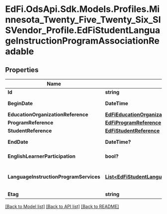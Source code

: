 # EdFi.OdsApi.Sdk.Models.Profiles.Minnesota_Twenty_Five_Twenty_Six_SISVendor_Profile.EdFiStudentLanguageInstructionProgramAssociationReadable

## Properties

Name | Type | Description | Notes
------------ | ------------- | ------------- | -------------
**Id** | **string** |  | [optional] 
**BeginDate** | **DateTime** | The earliest date the student is involved with the program. Typically, this is the date the student becomes eligible for the program. | 
**EducationOrganizationReference** | [**EdFiEducationOrganizationReference**](EdFiEducationOrganizationReference.md) |  | 
**ProgramReference** | [**EdFiProgramReference**](EdFiProgramReference.md) |  | 
**StudentReference** | [**EdFiStudentReference**](EdFiStudentReference.md) |  | 
**EndDate** | **DateTime?** | The month, day, and year on which the student exited the program or stopped receiving services. | [optional] 
**EnglishLearnerParticipation** | **bool?** | An indication that an English learner student is served by an English language instruction educational program supported with Title III of ESEA funds. | [optional] 
**LanguageInstructionProgramServices** | [**List&lt;EdFiStudentLanguageInstructionProgramAssociationLanguageInstructionProgramServiceReadable&gt;**](EdFiStudentLanguageInstructionProgramAssociationLanguageInstructionProgramServiceReadable.md) | An unordered collection of studentLanguageInstructionProgramAssociationLanguageInstructionProgramServices. Indicates the service(s) being provided to the student by the language instruction program. | [optional] 
**Etag** | **string** | A unique system-generated value that identifies the version of the resource. | [optional] 

[[Back to Model list]](../README.md#documentation-for-models) [[Back to API list]](../README.md#documentation-for-api-endpoints) [[Back to README]](../README.md)


